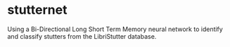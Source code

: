 # stutternet
Using a Bi-Directional Long Short Term Memory neural network to identify and classify stutters from the LibriStutter database.

